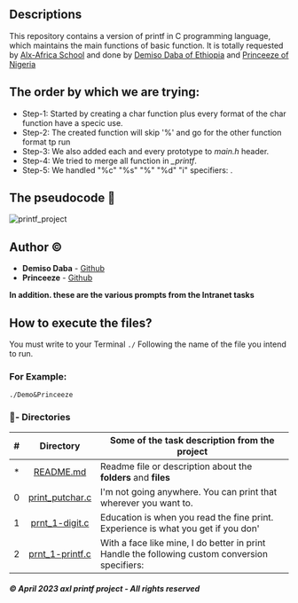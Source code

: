 ## Descriptions

This repository contains a version of printf in C programming language, which maintains the main functions of  basic function. It is totally requested by [Alx-Africa School](https://www.alxafrica.com/) and done by [Demiso Daba of Ethiopia](https://github.com/DemisoDaba/) and [Princeeze of Nigeria](https://github.com/Princeeze744/)


## The order by which we are trying:
* Step-1: Started by creating a char function plus every format of the char function have a specic use.
* Step-2: The created function will skip '%' and go for the other function format tp run
* Step-3: We also added each and every prototype to *main.h* header.
* Step-4: We tried to merge all function in *_printf*.
* Step-5: We handled "%c" "%s" "%" "%d" "i" specifiers: .

## The pseudocode :pencil:

![printf_project](https://user-images.githubusercontent.com/125874545/233801921-4d6e656a-36b2-4c97-8ef1-f91ab0e794e3.PNG)

## Author :copyright:

* **Demiso Daba** - [Github](https://github.com/DemisoDaba/)
* **Princeeze** - [Github](https://github.com/Princeeze744/)

**In addition. these are the various prompts from the Intranet tasks**

## How to execute the files?

You must write to your Terminal `./` Following the name of the file you intend to run.

### For Example:
```
./Demo&Princeeze
```

### :file_folder:- Directories

#|Directory|Some of the task description from the project
---|:---:|---
*|[README.md](./README.md)| Readme file or description about the **folders** and __files__
0|[print_putchar.c](./print_putchar.c)|I'm not going anywhere. You can print that wherever you want to.
1|[prnt_1-digit.c](./prnt_1-digit.c)|Education is when you read the fine print. Experience is what you get if you don'
2|[prnt_1-printf.c](./prnt_1-printf.c)|With a face like mine, I do better in print Handle the following custom conversion specifiers:

##### © April 2023 **axl printf project - All rights reserved**

